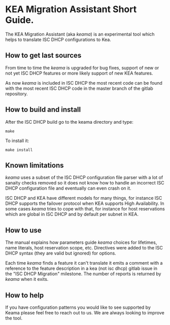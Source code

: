 # KEA Migration Assistant Short Guide.

The KEA Migration Assistant (aka _keama_) is an experimental tool
which helps to translate ISC DHCP configurations to Kea.

## How to get last sources

From time to time the _keama_ is upgraded for bug fixes, support of
new or not yet ISC DHCP features or more likely support of new KEA
features.

As now _keama_ is included in ISC DHCP the most recent code can be
found with the most recent ISC DHCP code in the master branch of the
gitlab repository.

## How to build and install

After the ISC DHCP build go to the keama directory and type:
```console
make
```
To install it:
```console
make install
```

## Known limitations

_keama_ uses a subset of the ISC DHCP configuration file parser with a lot
of sanaity checks removed so it does not know how to handle an incorrect
ISC DHCP configuration file and eventually can even crash on it.

ISC DHCP and KEA have different models for many things, for instance
ISC DHCP supports the failover protocol when KEA supports High Availability.
In some cases _keama_ tries to cope with that, for instance for host
reservations which are global in ISC DHCP and by default per subnet in KEA.

## How to use

The manual explains how parameters guide _keama_ choices for lifetimes,
name literals, host reservation scope, etc. Directives were added to
the ISC DHCP syntax (they are valid but ignored) for options.

Each time _keama_ finds a feature it can't translate it emits a comment
with a reference to the feature description in a kea (not isc dhcp) gitlab
issue in the "ISC DHCP Migration" milestone. The number of reports is
returned by _keama_ when it exits.

## How to help

If you have configuration patterns you would like to see supported
by Keama please feel free to reach out to us. We are always looking
to improve the tool.
